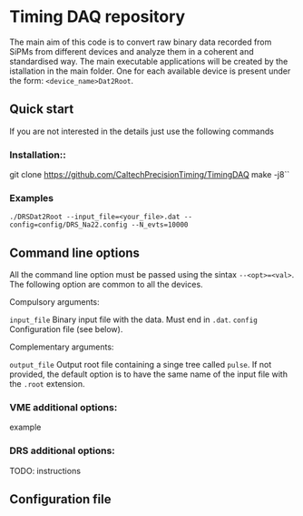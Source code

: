 # Timing DAQ repository

The main aim of this code is to convert raw binary data recorded from SiPMs from different devices and analyze them in a coherent and standardised way.
The main executable applications will be created by the istallation in the main folder. One for each available device is present under the form: ``<device_name>Dat2Root``.

## Quick start
If you are not interested in the details just use the following commands

### Installation::

git clone https://github.com/CaltechPrecisionTiming/TimingDAQ
make -j8``


### Examples

``./DRSDat2Root --input_file=<your_file>.dat --config=config/DRS_Na22.config --N_evts=10000``

## Command line options
All the command line option must be passed using the sintax ``--<opt>=<val>``.
The following option are common to all the devices.

Compulsory arguments:

``input_file``            Binary input file with the data. Must end in ``.dat``.
``config``                Configuration file (see below).

Complementary arguments:

``output_file``           Output root file containing a singe tree called ``pulse``. If not provided, the default option is to have the same name of the input file with the ``.root`` extension.

### VME additional options:

example

### DRS additional options:

TODO: instructions

## Configuration file
